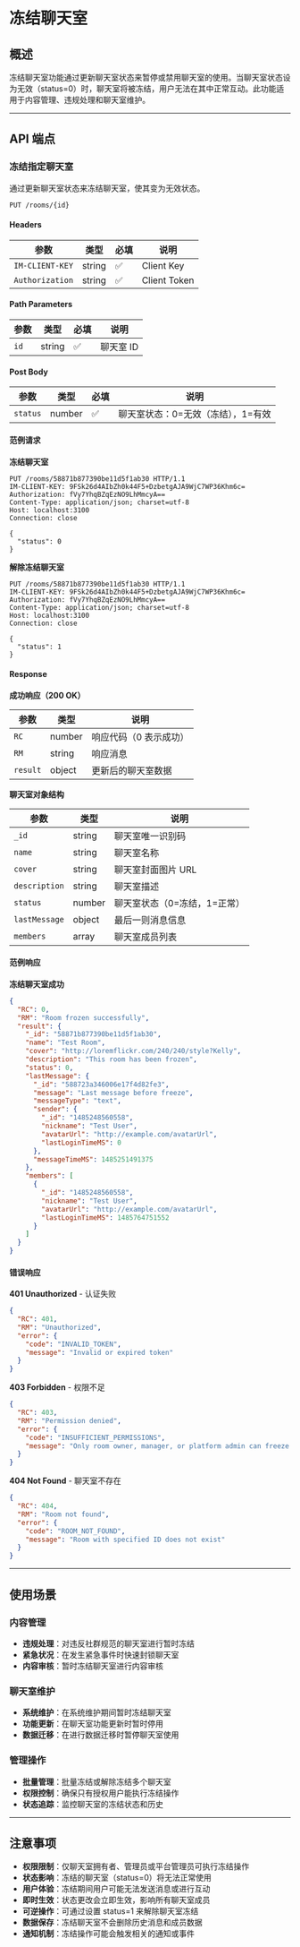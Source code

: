# 冻结聊天室

## 概述

冻结聊天室功能通过更新聊天室状态来暂停或禁用聊天室的使用。当聊天室状态设为无效（status=0）时，聊天室将被冻结，用户无法在其中正常互动。此功能适用于内容管理、违规处理和聊天室维护。

------

## API 端点

### 冻结指定聊天室

通过更新聊天室状态来冻结聊天室，使其变为无效状态。

```http
PUT /rooms/{id}
```

#### Headers

| 参数            | 类型   | 必填 | 说明           |
| --------------- | ------ | ---- | -------------- |
| `IM-CLIENT-KEY` | string | ✅    | Client Key     |
| `Authorization` | string | ✅    | Client Token   |

#### Path Parameters

| 参数 | 类型   | 必填 | 说明        |
| ---- | ------ | ---- | ----------- |
| `id` | string | ✅    | 聊天室 ID   |

#### Post Body

| 参数     | 类型   | 必填 | 说明                               |
| -------- | ------ | ---- | ---------------------------------- |
| `status` | number | ✅    | 聊天室状态：0=无效（冻结），1=有效 |

#### 范例请求

**冻结聊天室**

```http
PUT /rooms/58871b877390be11d5f1ab30 HTTP/1.1
IM-CLIENT-KEY: 9FSk26d4AIbZh0k44F5+DzbetgAJA9WjC7WP36Khm6c=
Authorization: fVy7YhqBZqEzNO9LhMmcyA==
Content-Type: application/json; charset=utf-8
Host: localhost:3100
Connection: close

{
  "status": 0
}
```

**解除冻结聊天室**

```http
PUT /rooms/58871b877390be11d5f1ab30 HTTP/1.1
IM-CLIENT-KEY: 9FSk26d4AIbZh0k44F5+DzbetgAJA9WjC7WP36Khm6c=
Authorization: fVy7YhqBZqEzNO9LhMmcyA==
Content-Type: application/json; charset=utf-8
Host: localhost:3100
Connection: close

{
  "status": 1
}
```

#### Response

**成功响应（200 OK）**

| 参数     | 类型   | 说明                   |
| -------- | ------ | ---------------------- |
| `RC`     | number | 响应代码（0 表示成功） |
| `RM`     | string | 响应消息               |
| `result` | object | 更新后的聊天室数据     |

**聊天室对象结构**

| 参数            | 类型   | 说明                      |
| --------------- | ------ | ------------------------- |
| `_id`           | string | 聊天室唯一识别码          |
| `name`          | string | 聊天室名称                |
| `cover`         | string | 聊天室封面图片 URL        |
| `description`   | string | 聊天室描述                |
| `status`        | number | 聊天室状态（0=冻结，1=正常）|
| `lastMessage`   | object | 最后一则消息信息          |
| `members`       | array  | 聊天室成员列表            |

#### 范例响应

**冻结聊天室成功**

```json
{
  "RC": 0,
  "RM": "Room frozen successfully",
  "result": {
    "_id": "58871b877390be11d5f1ab30",
    "name": "Test Room",
    "cover": "http://loremflickr.com/240/240/style?Kelly",
    "description": "This room has been frozen",
    "status": 0,
    "lastMessage": {
      "_id": "588723a346006e17f4d82fe3",
      "message": "Last message before freeze",
      "messageType": "text",
      "sender": {
        "_id": "1485248560558",
        "nickname": "Test User",
        "avatarUrl": "http://example.com/avatarUrl",
        "lastLoginTimeMS": 0
      },
      "messageTimeMS": 1485251491375
    },
    "members": [
      {
        "_id": "1485248560558",
        "nickname": "Test User",
        "avatarUrl": "http://example.com/avatarUrl",
        "lastLoginTimeMS": 1485764751552
      }
    ]
  }
}
```

#### 错误响应

**401 Unauthorized** - 认证失败

```json
{
  "RC": 401,
  "RM": "Unauthorized",
  "error": {
    "code": "INVALID_TOKEN",
    "message": "Invalid or expired token"
  }
}
```

**403 Forbidden** - 权限不足

```json
{
  "RC": 403,
  "RM": "Permission denied",
  "error": {
    "code": "INSUFFICIENT_PERMISSIONS",
    "message": "Only room owner, manager, or platform admin can freeze room"
  }
}
```

**404 Not Found** - 聊天室不存在

```json
{
  "RC": 404,
  "RM": "Room not found",
  "error": {
    "code": "ROOM_NOT_FOUND",
    "message": "Room with specified ID does not exist"
  }
}
```

------

## 使用场景

### 内容管理
- **违规处理**：对违反社群规范的聊天室进行暂时冻结
- **紧急状况**：在发生紧急事件时快速封锁聊天室
- **内容审核**：暂时冻结聊天室进行内容审核

### 聊天室维护
- **系统维护**：在系统维护期间暂时冻结聊天室
- **功能更新**：在聊天室功能更新时暂时停用
- **数据迁移**：在进行数据迁移时暂停聊天室使用

### 管理操作
- **批量管理**：批量冻结或解除冻结多个聊天室
- **权限控制**：确保只有授权用户能执行冻结操作
- **状态追踪**：监控聊天室的冻结状态和历史

------

## 注意事项

- **权限限制**：仅聊天室拥有者、管理员或平台管理员可执行冻结操作
- **状态影响**：冻结的聊天室（status=0）将无法正常使用
- **用户体验**：冻结期间用户可能无法发送消息或进行互动
- **即时生效**：状态更改会立即生效，影响所有聊天室成员
- **可逆操作**：可通过设置 status=1 来解除聊天室冻结
- **数据保存**：冻结聊天室不会删除历史消息和成员数据
- **通知机制**：冻结操作可能会触发相关的通知或事件